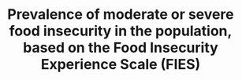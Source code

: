 ---
actual_indicator_available: 'Household food insecurity as measured by the US Department
  of Agriculture''s (USDA) Current Population Survey Food Security Supplement. '
actual_indicator_available_description: Food-insecure households had difficulty at
  some time during the year providing enough food for all their members due to a lack
  of resources. USDA's food insecurity statistics are similar in concept to those
  obtained with FAO's Food Insecurity Experience Scale. However, the threshold for
  food insecurity differs between the two data sources. FAO's measure of moderate
  or severe food insecurity is somewhat more severe than USDA's measure of food insecurity.
  Therefore, the prevalence of US food insecurity as measured by USDA is higher than
  the prevalence of US food insecurity as measured by FAO's Food Insecurity Experience
  Scale. FAO measures moderate or severe food insecurity among adults while USDA measures
  food insecurity among US households.
comments_and_limitations: The FAO Food Insecurity Experience Scale-Survey Module and
  US Household Food Security Survey Module questions are similar and both rely on
  the underlying Rasch measurement model to determine food insecurity. Where FAO's
  and USDA's measures of  food insecurity differ is in the threshold for food insecurity.
  The internationally comparable threshold for \ FAO's measure of moderate or severe
  food insecurity is set at a more severe level of food insecurity than is USDA's
  threshold for U.S. food insecurity. Thus, the prevelance of food insecurity as measured
  by USDA methods is not perfectly comparable to FAO's prevalence of moderate or severe
  food insecurity.
data_non_statistical: false
date_metadata_updated: November 2017
date_of_national_source_publication: Not set. Last release in April 2016, updated
  in August 2016.
disaggregation_categories: Prevalence estimates by selected household characteristics
  (household composition, race/ethnicity, income, metropolitan residence) and information
  on food insecurity among children are available in USDA's annual food security report
  , Household Food Security in the United States in 2016 (https://www.ers.usda.gov/publications/pub-details/?pubid=84972).
disaggregation_geography: Prevalence estimates by US regions and for each of the States
  is presented in USDA's annual food security report ), Household Food Security in
  the United States in 2016 (https://www.ers.usda.gov/publications/pub-details/?pubid=84972).
goal_meta_link: http://unstats.un.org/sdgs/files/metadata-compilation/Metadata-Goal-2.pdf
goal_meta_link_page: 4
graph: longitudinal
graph_status_notes: Graphed
graph_title: Percent of households with food insecurity in the US
graph_type: line
graph_type_description: Line graph
has_metadata: true
indicator: 2.1.2
indicator_definition: These are in reality two related indicators, representing the
  percentage of individuals in the national adult population (15 or more years of
  age) that have experienced moderate or severe levels and severe levels of food insecurity
  respectively, during the previous year.Severity of food insecurity is defined as
  the extent to which people have difficulties in accessing food of adequate quality
  and/or quantity due to lack of money or other resources. Difficulties include also
  psychological concerns associated with the struggle in accessing food.
indicator_name: Prevalence of moderate or severe food insecurity in the population,
  based on the Food Insecurity Experience Scale (FIES)
indicator_variable: pct_food_insecure
international_and_national_references: http://www.fao.org/in-action/voices-of-the-hungry/en/
  http://www.ers.usda.gov/topics/food-nutrition-assistance/food-security-in-the-us.aspx
layout: indicator
method_of_computation: See https://unstats.un.org/sdgs/metadata/files/Metadata-02-01-02.pdf.
periodicity: Annual
permalink: /2-1-2/
published: true
reporting_status: complete
scheduled_update_by_national_source: September 2018
sdg_goal: 2
source_active_1: true
source_agency_staff_email_1: cnewman@ers.usda.gov
source_agency_staff_name_1: Constance Newman
source_agency_survey_dataset_1: USDA Economic Research Service reporting estimates
  from the US Federal food security report
source_notes_1: null
source_title_1: null
source_url_1: 'http://www.fao.org/in-action/voices-of-the-hungry/en/ '
target: By 2030, end hunger and ensure access by all people, in particular the poor
  and people in vulnerable situations, including infants, to safe, nutritious and
  sufficient food all year round.
target_id: '2.1'
time_period: Last 12 months
title: Prevalence of moderate or severe food insecurity in the population, based on
  the Food Insecurity Experience Scale (FIES)
un_custodial_agency: FAO
un_designated_tier: '1'
unit_of_measure: Prevalence estimates, percentage of US households experiencing food
  insecurity in the past 12 months
us_method_of_computation: 'USDA food security statistics are obtained from data collected
  in the Food Security Supplement to the Current Population Survey. The household
  food security statistics are based on a measure of food security calculated from
  responses to a series of questions about conditions and behaviors that characterize
  households when they are having difficulty meeting basic food needs. The US Household
  Food Security Survey Module includes three questions about food conditions of the
  household as a whole and seven about food conditions of adults in the household,
  and, if there are children in the household, an additional eight questions about
  their food conditions. The food security status of each interviewed household is
  determined by the number of food-insecure conditions and behaviors the household
  reports. Households are classified as food secure if they report no food-insecure
  conditions or only one or two food-insecure conditions. They are classified as food
  insecure if they report three or more food-insecure conditions. Households classified
  as food insecure were "at times unable to acquire adequate food for one or more
  household members because they had insufficient money and other resources for food".
  For more information on U.S. food security statistics and measurement methods see
  the resources available at: https://www.ers.usda.gov/topics/food-nutrition-assistance/food-security-in-the-us/readings/'
variable_description: null
variable_notes: null
---